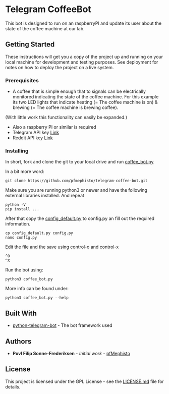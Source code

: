 # Telegram CoffeeBot

This bot is designed to run on an raspberryPI and update its user about the state of the coffee machine at our lab.

## Getting Started

These instructions will get you a copy of the project up and running on your local machine for development and testing purposes. See deployment for notes on how to deploy the project on a live system.

### Prerequisites

 * A coffee that is simple enough that to signals can be electrically monitored indicating the state of the coffee machine.
For this example its two LED lights that indicate heating (= The coffee machine is on) & brewing (= The coffee machine is brewing coffee).

  (With little work this functionality can easily be expanded.)

* Also a raspberry PI or similar is required
* Telegram API key [Link](telegram.com)
* Reddit API key [Link](reddit.com)

### Installing

In short, fork and clone the git to your local drive and run [coffee_bot.py](coffee_bot.py)

In  a bit more word:

```
git clone https://github.com/pfmephisto/telegram-coffee-bot.git

```
Make sure you are running python3 or newer and have the following external libraries installed.
And repeat

```
python -V
pip install ...
```
After that copy the [config_default.py](config_default.py) to config.py an fill out the required information.


```
cp config_default.py config.py
nano config.py

```
Edit the file and the save using control-o and control-x
```
^O
^X
```
Run the bot using:
```
python3 coffee_bot.py
```
More info can be found under:
```
python3 coffee_bot.py --help
```

## Built With

* [python-telegram-bot](https://github.com/python-telegram-bot/python-telegram-bot) - The bot framework used

## Authors

* **Povl Filip Sonne-Frederiksen** - *Initial work* - [pfMephisto](https://github.com/pfmephisto)

## License

This project is licensed under the  GPL License - see the [LICENSE.md](LICENSE.md) file for details.
